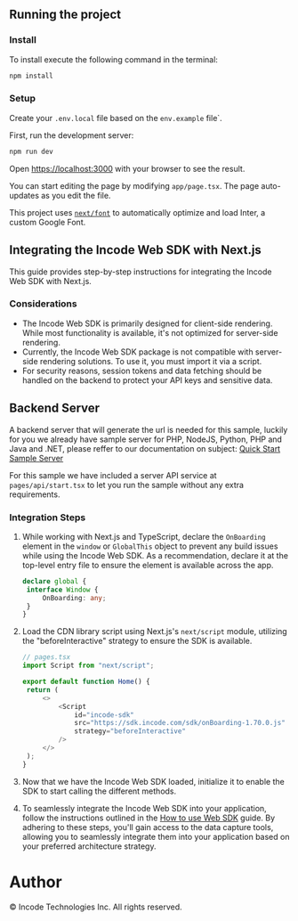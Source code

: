 ## Running the project

### Install

To install execute the following command in the terminal:
```bash
npm install
```

### Setup
Create your `.env.local` file based on the `env.example` file`.

First, run the development server:

```bash
npm run dev
```

Open [https://localhost:3000](https://localhost:3000) with your browser to see the result.

You can start editing the page by modifying `app/page.tsx`. The page auto-updates as you edit the file.

This project uses [`next/font`](https://nextjs.org/docs/basic-features/font-optimization) to automatically optimize and load Inter, a custom Google Font.

## Integrating the Incode Web SDK with Next.js

This guide provides step-by-step instructions for integrating the Incode Web SDK with Next.js.

### Considerations

- The Incode Web SDK is primarily designed for client-side rendering. While most functionality is available, it's not optimized for server-side rendering.
- Currently, the Incode Web SDK package is not compatible with server-side rendering solutions. To use it, you must import it via a script.
- For security reasons, session tokens and data fetching should be handled on the backend to protect your API keys and sensitive data.

## Backend Server

A backend server that will generate the url is needed for this sample, luckily for you we already have sample server for PHP, NodeJS, Python, PHP and Java and .NET, please reffer to our documentation on subject: [Quick Start Sample Server](https://developer.incode.com/docs/quick-start-servers)

For this sample we have included a server API service at `pages/api/start.tsx` to let you run the sample without any extra requirements.


### Integration Steps

1. While working with Next.js and TypeScript, declare the `OnBoarding` element in the `window` or `GlobalThis` object to prevent any build issues while using the Incode Web SDK. As a recommendation, declare it at the top-level entry file to ensure the element is available across the app.

   ```typescript
   declare global {
    interface Window {
        OnBoarding: any;
    }
   }
   ```

2. Load the CDN library script using Next.js's `next/script` module, utilizing the "beforeInteractive" strategy to ensure the SDK is available.

   ```typescript
   // pages.tsx
   import Script from "next/script"; 

   export default function Home() {
    return (
        <>
            <Script
                id="incode-sdk"
                src="https://sdk.incode.com/sdk/onBoarding-1.70.0.js"
                strategy="beforeInteractive"
            /> 
        </>
    );
   }
   ```

3. Now that we have the Incode Web SDK loaded, initialize it to enable the SDK to start calling the different methods.

4. To seamlessly integrate the Incode Web SDK into your application, follow the instructions outlined in the [How to use Web SDK](https://developer.incode.com/docs/tutorial-creating-an-identity-validation-app#capture-and-validate-an-id-card) guide. By adhering to these steps, you'll gain access to the data capture tools, allowing you to seamlessly integrate them into your application based on your preferred architecture strategy.

# Author

© Incode Technologies Inc. All rights reserved.
